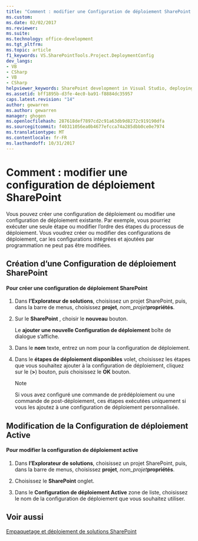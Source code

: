 ```yaml
---
title: "Comment : modifier une Configuration de déploiement SharePoint | Documents Microsoft"
ms.custom: 
ms.date: 02/02/2017
ms.reviewer: 
ms.suite: 
ms.technology: office-development
ms.tgt_pltfrm: 
ms.topic: article
f1_keywords: VS.SharePointTools.Project.DeploymentConfig
dev_langs:
- VB
- CSharp
- VB
- CSharp
helpviewer_keywords: SharePoint development in Visual Studio, deploying
ms.assetid: bff1895b-d3fe-4ec0-ba91-f8884dc35957
caps.latest.revision: "14"
author: gewarren
ms.author: gewarren
manager: ghogen
ms.openlocfilehash: 287618def7897cd2c91a63db9d8272c919190dfa
ms.sourcegitcommit: f40311056ea0b4677efcca74a285dbb0ce0e7974
ms.translationtype: MT
ms.contentlocale: fr-FR
ms.lasthandoff: 10/31/2017
---
```

# <a name="how-to-edit-a-sharepoint-deployment-configuration"></a>Comment : modifier une configuration de déploiement SharePoint
  Vous pouvez créer une configuration de déploiement ou modifier une configuration de déploiement existante. Par exemple, vous pourriez exécuter une seule étape ou modifier l’ordre des étapes du processus de déploiement. Vous voudrez créer ou modifier des configurations de déploiement, car les configurations intégrées et ajoutées par programmation ne peut pas être modifiées.  
  
## <a name="creating-a-sharepoint-deployment-configuration"></a>Création d’une Configuration de déploiement SharePoint  
  
#### <a name="to-create-a-sharepoint-deployment-configuration"></a>Pour créer une configuration de déploiement SharePoint  
  
1.  Dans **l’Explorateur de solutions**, choisissez un projet SharePoint, puis, dans la barre de menus, choisissez **projet**, *nom_projet***propriétés**.  
  
2.  Sur le **SharePoint** , choisir le **nouveau** bouton.  
  
     Le **ajouter une nouvelle Configuration de déploiement** boîte de dialogue s’affiche.  
  
3.  Dans le **nom** texte, entrez un nom pour la configuration de déploiement.  
  
4.  Dans le **étapes de déploiement disponibles** volet, choisissez les étapes que vous souhaitez ajouter à la configuration de déploiement, cliquez sur le (**>**) bouton, puis choisissez le **OK** bouton.  
  
    > [!NOTE]  
    >  Si vous avez configuré une commande de prédéploiement ou une commande de post-déploiement, ces étapes exécutées uniquement si vous les ajoutez à une configuration de déploiement personnalisée.  
  
## <a name="changing-the-active-deployment-configuration"></a>Modification de la Configuration de déploiement Active  
  
#### <a name="to-change-the-active-deployment-configuration"></a>Pour modifier la configuration de déploiement active  
  
1.  Dans **l’Explorateur de solutions**, choisissez un projet SharePoint, puis, dans la barre de menus, choisissez **projet**, *nom_projet***propriétés**.  
  
2.  Choisissez le **SharePoint** onglet.  
  
3.  Dans le **Configuration de déploiement Active** zone de liste, choisissez le nom de la configuration de déploiement que vous souhaitez utiliser.  
  
## <a name="see-also"></a>Voir aussi  
 [Empaquetage et déploiement de solutions SharePoint](../sharepoint/packaging-and-deploying-sharepoint-solutions.md)  
  
  